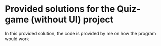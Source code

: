 # Provided solutions for the Quiz-game (without UI) project

In this provided solution, the code is provided by me on how the program would work
